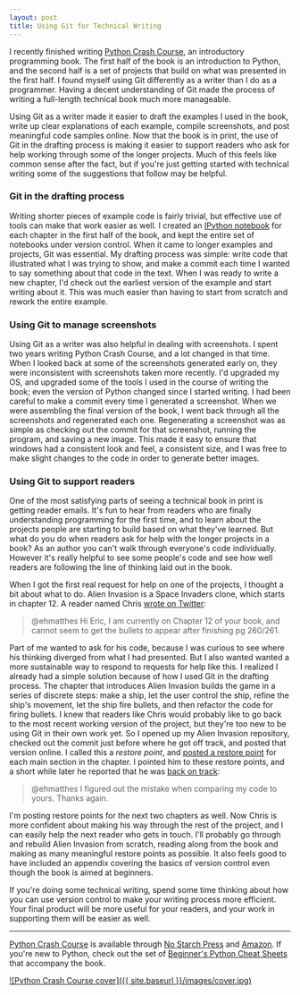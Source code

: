 ```yaml
---
layout: post
title: Using Git for Technical Writing
---
```


I recently finished writing [Python Crash Course](http://nostarchpress.com/pythoncrashcourse/), an introductory programming book. The first half of the book is an introduction to Python, and the second half is a set of projects that build on what was presented in the first half. I found myself using Git differently as a writer than I do as a programmer. Having a decent understanding of Git made the process of writing a full-length technical book much more manageable. 

Using Git as a writer made it easier to draft the examples I used in the book, write up clear explanations of each example, compile screenshots, and post meaningful code samples online. Now that the book is in print, the use of Git in the drafting process is making it easier to support readers who ask for help working through some of the longer projects. Much of this feels like common sense after the fact, but if you're just getting started with technical writing some of the suggestions that follow may be helpful.

### Git in the drafting process

Writing shorter pieces of example code is fairly trivial, but effective use of tools can make that work easier as well. I created an [IPython notebook](http://jupyter.org/) for each chapter in the first half of the book, and kept the entire set of notebooks under version control. When it came to longer examples and projects, Git was essential. My drafting process was simple: write code that illustrated what I was trying to show, and make a commit each time I wanted to say something about that code in the text. When I was ready to write a new chapter, I'd check out the earliest version of the example and start writing about it. This was much easier than having to start from scratch and rework the entire example.

### Using Git to manage screenshots

Using Git as a writer was also helpful in dealing with screenshots. I spent two years writing Python Crash Course, and a lot changed in that time. When I looked back at some of the screenshots generated early on, they were inconsistent with screenshots taken more recently. I'd upgraded my OS, and upgraded some of the tools I used in the course of writing the book; even the version of Python changed since I started writing. I had been careful to make a commit every time I generated a screenshot. When we were assembling the final version of the book, I went back through all the screenshots and regenerated each one. Regenerating a screenshot was as simple as checking out the commit for that screenshot, running the program, and saving a new image. This made it easy to ensure that windows had a consistent look and feel, a consistent size, and I was free to make slight changes to the code in order to generate better images.

### Using Git to support readers

One of the most satisfying parts of seeing a technical book in print is getting reader emails. It's fun to hear from readers who are finally understanding programming for the first time, and to learn about the projects people are starting to build based on what they've learned. But what do you do when readers ask for help with the longer projects in a book? As an author you can't walk through everyone's code individually. However it's really helpful to see some people's code and see how well readers are following the line of thinking laid out in the book.

When I got the first real request for help on one of the projects, I thought a bit about what to do. Alien Invasion is a Space Invaders clone, which starts in chapter 12. A reader named Chris [wrote on Twitter](https://twitter.com/Dmag33/status/689533887714844673):

> @ehmatthes Hi Eric, I am currently on Chapter 12 of your book, and cannot seem to get the bullets to appear after finishing pg 260/261.

Part of me wanted to ask for his code, because I was curious to see where his thinking diverged from what I had presented. But I also wanted wanted a more sustainable way to respond to requests for help like this. I realized I already had a simple solution because of how I used Git in the drafting process. The chapter that introduces Alien Invasion builds the game in a series of discrete steps: make a ship, let the user control the ship, refine the ship's movement, let the ship fire bullets, and then refactor the code for firing bullets. I knew that readers like Chris would probably like to go back to the most recent working version of the project, but they're too new to be using Git in their own work yet. So I opened up my Alien Invasion repository, checked out the commit just before where he got off track, and posted that version online. I called this a *restore point*, and [posted a restore point](http://ehmatthes.github.io/pcc/chapter_12/README.html) for each main section in the chapter. I pointed him to these restore points, and a short while later he reported that he was [back on track](https://twitter.com/Dmag33/status/689915933138247680):

> @ehmatthes I figured out the mistake when comparing my code to yours. Thanks again.

I'm posting restore points for the next two chapters as well. Now Chris is more confident about making his way through the rest of the project, and I can easily help the next reader who gets in touch. I'll probably go through and rebuild Alien Invasion from scratch, reading along from the book and making as many meaningful restore points as possible. It also feels good to have included an appendix covering the basics of version control even though the book is aimed at beginners.

If you're doing some technical writing, spend some time thinking about how you can use version control to make your writing process more efficient. Your final product will be more useful for your readers, and your work in supporting them will be easier as well.

- - -

[Python Crash Course](http://nostarchpress.com/pythoncrashcourse/) is available through [No Starch Press](http://nostarchpress.com/pythoncrashcourse) and [Amazon](http://www.amazon.com/Python-Crash-Course-Project-Based-Introduction/dp/1593276036/). If you're new to Python, check out the set of [Beginner's Python Cheat Sheets](http://ehmatthes.github.io/pcc/cheatsheets/README.html) that accompany the book.

[![Python Crash Course cover]({{ site.baseurl }}/images/cover.jpg)](http://nostarchpress.com/pythoncrashcourse)
